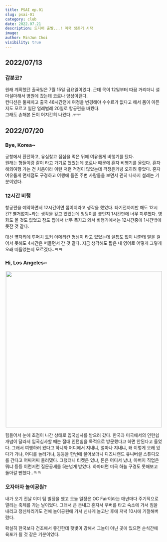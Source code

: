 ```yaml
---
title: PSAI ep.01
slug: psai-01
category: club
date: 2022.07.21
description: 드디어 출발...! 미국 생존기 시작
image: 
author: MinJun Choi
visibility: true
---
```


## 2022/07/13
### 갑분코?
원래 계획했던 출국일은 7월 15일 금요일이었다. 근데 목이 12일부터 따끔 거리더니 설마설마해서 병원에 갔는데 코로나 양성이랜다. </br>
컨디션은 둘째치고 출국 48시간전에 여정을 변경해야 수수료가 없다고 해서 몸이 아픈지도 모르고 일단 얼레벌레 20일로 항공편을 바꿨다. </br>
그래도 손해본 돈이 어지간히 나왔다..ㅜㅜ

## 2022/07/20
### Bye, Korea~
공항에서 환전하고, 유심찾고 점심을 먹은 뒤에 여유롭게 비행기를 탔다.</br>
원래는 형들이랑 같이 타고 가기로 했었는데 코로나 때문에 혼자 비행기를 올랐다. 혼자 해외여행 가는 건 처음이라 이런 저런 걱정이 많았는데 걱정은커녕 오히려 좋았다. 혼자 여유롭게 면세점도 구경하고 여행에 들뜬 주변 사람들을 보면서 괜히 나까지 설레는 기분이었다. </br>

### 12시간 비행
항공편을 예약하면서 12시간이면 껌이지라고 생각을 했었다. 타기전까지만 해도 12시간? 별거없지~라는 생각을 갖고 있었는데 엉덩이를 붙인지 1시간만에 너무 지루했다. 영화도 볼 것도 없었고 잠도 집에서 너무 푹자고 와서 비행기에서는 12시간중에 1시간밖에 못잔 것 같다. </br>

대신 옆자리에 투머치 토커 아메리칸 형님이 타고 있었는데 쉴틈도 없이 나한테 말을 걸어서 못해도 4시간은 떠들면서 간 것 같다. 지금 생각해도 짧은 내 영어로 어떻게 그렇게 오래 떠들었는지 모르겠다..ㅋㅋ 

### Hi, Los Angeles~
<center>
<img src="/psai-01/01.jpg"  width="500">
</center>

힘들어서 눈에 초점이 나간 상태로 입국심사를 받으러 갔다. 한국과 미국에서의 인턴쉽 개념이 달라서 입국심사할 때는 절대 인턴쉽을 목적으로 방문했다고 하면 안된다고 들었다. 그래서 여행하러 왔다고 하니까 어디에서 지내냐, 얼마나 지내냐, 왜 이렇게 오래 있다가 가냐, 어디를 놀러가냐, 등등을 한번에 물어보더니 디즈니랜드 유니버셜 스튜디오를 간다고 어찌저찌 둘러댔다. 그랬더니 티켓은 있냐, 돈은 어디서 났냐, 아버지 직업은 뭐냐 등등 이런저런 질문공세를 5분넘게 받았다. 하마터면 미국 하늘 구경도 못해보고 돌아갈 뻔했다..ㅋㅋ </br>

### 오자마자 놀이공원?
내가 오기 전날 이미 팀 빌딩을 했고 오늘 일정은 OC Fair이라는 매년마다 주기적으로 열리는 축제를 가는 날이었다. 그래서 큰 돈내고 혼자서 우버를 타고 숙소에 가서 짐을 내리고 정신차리기도 전에 놀이공원에 가서 신나게 놀고난 후에 저녁 10시에 기절해버렸다. </br>

확실히 한국보다 건조해서 좋긴한데 햇빛이 강해서 그늘이 아닌 곳에 있으면 순식간에 육포가 될 것 같은 기분이었다.